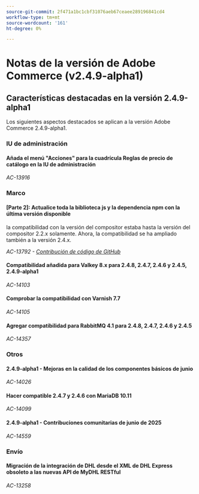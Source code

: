 ```yaml
---
source-git-commit: 2f471a1bc1cbf31076aeb67ceaee289196841cd4
workflow-type: tm+mt
source-wordcount: '161'
ht-degree: 0%

---
```

# Notas de la versión de Adobe Commerce (v2.4.9-alpha1)

## Características destacadas en la versión 2.4.9-alpha1

Los siguientes aspectos destacados se aplican a la versión Adobe Commerce 2.4.9-alpha1.

### IU de administración

#### Añada el menú &quot;Acciones&quot; para la cuadrícula Reglas de precio de catálogo en la IU de administración

_AC-13916_

### Marco

#### [Parte 2]: Actualice toda la biblioteca js y la dependencia npm con la última versión disponible

la compatibilidad con la versión del compositor estaba hasta la versión del compositor 2.2.x solamente. Ahora, la compatibilidad se ha ampliado también a la versión 2.4.x.

_AC-13792 - [Contribución de código de GitHub](https://github.com/magento/magento2/commit/19844aa0)_

#### Compatibilidad añadida para Valkey 8.x para 2.4.8, 2.4.7, 2.4.6 y 2.4.5, 2.4.9-alpha1

_AC-14103_

#### Comprobar la compatibilidad con Varnish 7.7

_AC-14105_

#### Agregar compatibilidad para RabbitMQ 4.1 para 2.4.8, 2.4.7, 2.4.6 y 2.4.5

_AC-14357_

### Otros

#### 2.4.9-alpha1 - Mejoras en la calidad de los componentes básicos de junio

_AC-14026_

#### Hacer compatible 2.4.7 y 2.4.6 con MariaDB 10.11

_AC-14099_

#### 2.4.9-alpha1 - Contribuciones comunitarias de junio de 2025

_AC-14559_

### Envío

#### Migración de la integración de DHL desde el XML de DHL Express obsoleto a las nuevas API de MyDHL RESTful

_AC-13258_
